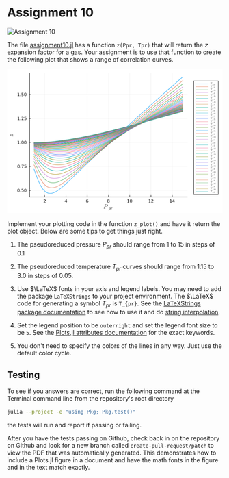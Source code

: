 # Assignment 10

![Assignment 10](https://github.com/PGE383-HPC/assignment10/actions/workflows/main.yml/badge.svg)

The file [assignment10.jl](src/assignment10.jl) has a function `z(Ppr, Tpr)` that will return the $z$ expansion
factor for a gas.  Your assignment is to use that function to create the
following plot that shows a range of correlation curves.

<img src="images/z_gold.png" width=800>

Implement your plotting code in the function `z_plot()` and have it return the
plot object.  Below are some tips to get things just right.

1. The pseudoreduced pressure $P_{pr}$ should range from 1 to 15 in steps of
   0.1

1. The pseudoreduced temperature $T_{pr}$ curves should range from 1.15 to 3.0
   in steps of 0.05.

1. Use $\LaTeX$ fonts in your axis and legend labels. You may need to add the package `LaTeXStrings` to your project environment.
   The $\LaTeX$ code for generating a symbol $T_{pr}$ is `T_{pr}`.  See the
   [LaTeXStrings package
   documentation](https://github.com/stevengj/LaTeXStrings.jl) to see how to
   use it and do [string
   interpolation](https://docs.julialang.org/en/v1.7/manual/strings/#string-interpolation).
   
1. Set the legend position to be `outerright` and set the legend font size to
   be `5`.  See the [Plots.jl attributes
   documentation](https://docs.juliaplots.org/stable/generated/attributes_subplot/) for the exact keywords. 

1. You don't need to specify the colors of the lines in any way.  Just use the
   default color cycle.


## Testing

To see if you answers are correct, run the following command at the Terminal
command line from the repository's root directory

```bash
julia --project -e "using Pkg; Pkg.test()"
```

the tests will run and report if passing or failing.

After you have the tests passing on Github, check back in on the repository on Github and look for a new branch called `create-pull-request/patch` to view the PDF that was automatically generated. This demonstrates how to include a Plots.jl figure in a document and have the math fonts in the figure and in the text match exactly.
